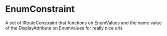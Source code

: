 # EnumConstraint
A set of IRouteConstraint that functions on EnumValues and the name value of the DisplayAttribute on EnumValues for really nice urls

